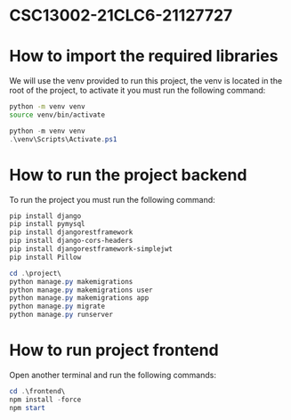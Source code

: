# CSC13002-21CLC6-21127727
# How to import the required libraries
We will use the venv provided to run this project, the venv is located in the root of the project, to activate it you must run the following command:
```bash
python -m venv venv
source venv/bin/activate
```

```powershell
python -m venv venv
.\venv\Scripts\Activate.ps1
```

# How to run the project backend
To run the project you must run the following command:
```powershell
pip install django
pip install pymysql
pip install djangorestframework
pip install django-cors-headers
pip install djangorestframework-simplejwt
pip install Pillow
```

```powershell
cd .\project\
python manage.py makemigrations
python manage.py makemigrations user
python manage.py makemigrations app
python manage.py migrate
python manage.py runserver
```

# How to run project frontend
Open another terminal and run the following commands:
```powershell
cd .\frontend\
npm install -force
npm start
```
